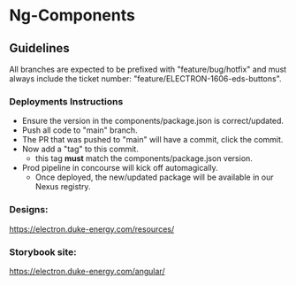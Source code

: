 # Ng-Components

## Guidelines

All branches are expected to be prefixed with "feature/bug/hotfix" and must always include the ticket number: "feature/ELECTRON-1606-eds-buttons".

### Deployments Instructions

- Ensure the version in the components/package.json is correct/updated.
- Push all code to "main" branch.
- The PR that was pushed to "main" will have a commit, click the commit.
- Now add a "tag" to this commit.
  - this tag **must** match the components/package.json version.
- Prod pipeline in concourse will kick off automagically.
  - Once deployed, the new/updated package will be available in our Nexus registry.

### Designs:

https://electron.duke-energy.com/resources/

### Storybook site:

https://electron.duke-energy.com/angular/

